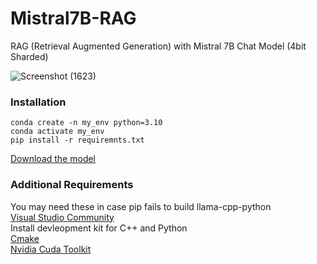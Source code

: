 # Mistral7B-RAG
RAG (Retrieval Augmented Generation) with Mistral 7B Chat Model (4bit Sharded)

![Screenshot (1623)](https://github.com/AtharvaTaras/Mistral7B-RAG/assets/78966432/b99cd6ee-7ffd-46ce-be0c-5958fe0aceab)

### Installation
```
conda create -n my_env python=3.10
conda activate my_env
pip install -r requiremnts.txt
```  
  
[Download the model](https://huggingface.co/TheBloke/Mistral-7B-Instruct-v0.1-GGUF/resolve/main/mistral-7b-instruct-v0.1.Q4_K_M.gguf)  

### Additional Requirements   
You may need these in case pip fails to build llama-cpp-python  
[Visual Studio Community](https://visualstudio.microsoft.com/downloads/)  
Install devleopment kit for C++ and Python  
[Cmake](https://cmake.org/download/)  
[Nvidia Cuda Toolkit](https://developer.nvidia.com/cuda-toolkit)  

